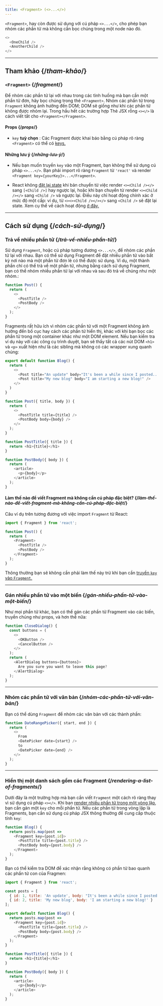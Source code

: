 ```yaml
---
title: <Fragment> (<>...</>)
---
```


<Intro>

`<Fragment>`, hay còn được sử dụng với cú pháp `<>...</>`, cho phép bạn nhóm các phần tử mà không cần bọc chúng trong một node nào đó.

```js
<>
  <OneChild />
  <AnotherChild />
</>
```

</Intro>

<InlineToc />

---

## Tham khảo {/*tham-khảo*/}

### `<Fragment>` {/*fragment*/}

Để nhóm các phần tử lại với nhau trong các tình huống mà bạn cần một phần tử đơn, hãy bọc chúng trong thẻ `<Fragment>`. Nhóm các phần tử trong `Fragment` không ảnh hưởng đến DOM; DOM sẽ giống như khi các phần tử không được nhóm lại. Trong hầu hết các trường hợp Thẻ JSX rỗng `<></>` là cách viết tắt cho `<Fragment></Fragment>`.

#### Props {/*props*/}

- `key` **tuỳ chọn** : Các Fragment được khai báo bằng cú pháp rõ ràng `<Fragment>` có thể có [keys.](/learn/rendering-lists#keeping-list-items-in-order-with-key)

#### Những lưu ý {/*những-lưu-ý*/}

- Nếu bạn muốn truyền `key` vào một Fragment, bạn không thể sử dụng cú pháp `<>...</>`.  Bạn phải import rõ ràng `Fragment` từ `'react'` và render `<Fragment key={yourKey}>...</Fragment>`.

- React không [đặt lại state](/learn/preserving-and-resetting-state) khi bản chuyển từ việc render `<><Child /></>` sang `[<Child />]` hay ngược lại, hoặc khi bạn chuyển từ render `<><Child /></>` sang `<Child />` và ngược lại. Điều này chỉ hoạt động chính xác ở mức độ một cấp: ví dụ, từ `<><><Child /></></>` sang `<Child />` sẽ đặt lại state. Xem cụ thể về cách hoạt động [ở đây.](https://gist.github.com/clemmy/b3ef00f9507909429d8aa0d3ee4f986b)

---

## Cách sử dụng {/*cách-sử-dụng*/}

### Trả về nhiều phần tử {/*trả-về-nhiều-phần-tử*/}

Sử dụng `Fragment`, hoặc cú pháp tương đương `<>...</>`, để nhóm các phần tử lại với nhau. Bạn có thể sử dụng Fragment để đặt nhiều phần tử vào bất kỳ nơi nào mà một phần tử đơn lẻ có thể được sử dụng. Ví dụ, một thành phần chỉ có thể trả về một phần tử, nhưng bằng cách sử dụng Fragment, bạn có thể nhóm nhiều phần tử lại với nhau và sau đó trả về chúng như một nhóm.:

```js {3,6}
function Post() {
  return (
    <>
      <PostTitle />
      <PostBody />
    </>
  );
}
```

Fragments rất hữu ích vì nhóm các phần tử với một Fragment không ảnh hưởng đến bố cục hay cách các phần tử hiển thị, khác với khi bạn bọc các phần tử trong một container khác như một DOM element. Nếu bạn kiểm tra ví dụ này với các công cụ trình duyệt, bạn sẽ thấy tất cả các nút DOM `<h1>` và `<p>` xuất hiện như là các sibling mà không có các wrapper xung quanh chúng:

<Sandpack>

```js
export default function Blog() {
  return (
    <>
      <Post title="An update" body="It's been a while since I posted..." />
      <Post title="My new blog" body="I am starting a new blog!" />
    </>
  )
}

function Post({ title, body }) {
  return (
    <>
      <PostTitle title={title} />
      <PostBody body={body} />
    </>
  );
}

function PostTitle({ title }) {
  return <h1>{title}</h1>
}

function PostBody({ body }) {
  return (
    <article>
      <p>{body}</p>
    </article>
  );
}
```

</Sandpack>

<DeepDive>

#### Làm thế nào để viết Fragment mà không cần cú pháp đặc biệt? {/*làm-thế-nào-để-viết-fragment-mà-không-cần-cú-pháp-đặc-biệt*/}

Câu ví dụ trên tương đương với việc import `Fragment` từ React:

```js {1,5,8}
import { Fragment } from 'react';

function Post() {
  return (
    <Fragment>
      <PostTitle />
      <PostBody />
    </Fragment>
  );
}
```

Thông thường bạn sẽ không cần phải làm thế này trừ khi bạn cần [truyền `key` vào `Fragment`.](#rendering-a-list-of-fragments)

</DeepDive>

---

### Gán nhiều phần tử vào một biến {/*gán-nhiều-phần-tử-vào-một-biến*/}

Như mọi phần tử khác, bạn có thể gán các phần tử Fragment vào các biến, truyền chúng như props, và hơn thế nữa:

```js
function CloseDialog() {
  const buttons = (
    <>
      <OKButton />
      <CancelButton />
    </>
  );
  return (
    <AlertDialog buttons={buttons}>
      Are you sure you want to leave this page?
    </AlertDialog>
  );
}
```

---

### Nhóm các phần tử với văn bản {/*nhóm-các-phần-tử-với-văn-bản*/}

Bạn có thể dùng `Fragment` để nhóm các văn bản với các thành phần:

```js
function DateRangePicker({ start, end }) {
  return (
    <>
      From
      <DatePicker date={start} />
      to
      <DatePicker date={end} />
    </>
  );
}
```

---

### Hiển thị một danh sách gồm các Fragment {/*rendering-a-list-of-fragments*/}

Dưới đây là một trường hợp mà bạn cần viết `Fragment` một cách rõ ràng thay vì sử dụng cú pháp `<></>`.  Khi bạn [render  nhiều phần tử trong một vòng lặp](/learn/rendering-lists), bạn cần gán một `key` cho mỗi phần tử. Nếu các phần tử trong vòng lặp là Fragments, bạn cần sử dụng cú pháp JSX thông thường để cung cấp thuộc tính `key`:

```js {3,6}
function Blog() {
  return posts.map(post =>
    <Fragment key={post.id}>
      <PostTitle title={post.title} />
      <PostBody body={post.body} />
    </Fragment>
  );
}
```

Bạn có thể kiểm tra DOM để xác nhận rằng không có phần tử bao quanh các phần tử con của Fragmen:

<Sandpack>

```js
import { Fragment } from 'react';

const posts = [
  { id: 1, title: 'An update', body: "It's been a while since I posted..." },
  { id: 2, title: 'My new blog', body: 'I am starting a new blog!' }
];

export default function Blog() {
  return posts.map(post =>
    <Fragment key={post.id}>
      <PostTitle title={post.title} />
      <PostBody body={post.body} />
    </Fragment>
  );
}

function PostTitle({ title }) {
  return <h1>{title}</h1>
}

function PostBody({ body }) {
  return (
    <article>
      <p>{body}</p>
    </article>
  );
}
```

</Sandpack>
